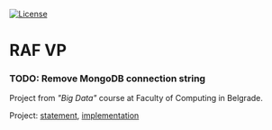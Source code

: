 [![License](https://img.shields.io/badge/License-Apache%202.0-blue.svg)](https://opensource.org/licenses/Apache-2.0)

# RAF VP

### TODO: Remove MongoDB connection string

Project from *"Big Data"* course at Faculty of Computing in Belgrade.

Project: [statement](https://github.com/jelic98/raf_vp/blob/main/project/project.pdf), [implementation](https://github.com/jelic98/raf_vp/tree/main/project/main.ipynb)
